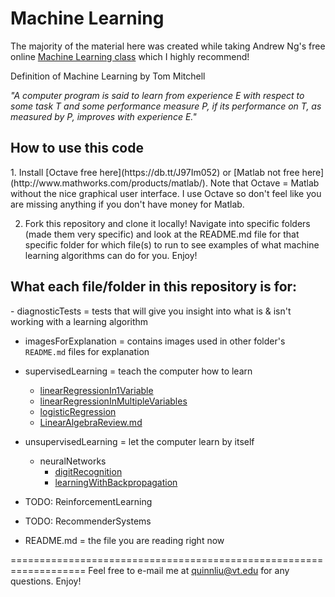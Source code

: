 Machine Learning
================

The majority of the material here was created while taking Andrew Ng's free online 
[Machine Learning class](https://www.coursera.org/course/ml) which I highly recommend!

Definition of Machine Learning by Tom Mitchell

*"A computer program is said to learn from experience E with respect to some task 
T and some performance measure P, if its performance on T, as measured by P, improves with experience E."*

<h2>How to use this code</h2>
  1. Install [Octave free here](https://db.tt/J97Im052) or [Matlab not free here](http://www.mathworks.com/products/matlab/). Note that Octave = Matlab without the nice graphical user interface. I use Octave so don't feel like you are missing anything if you don't have money for Matlab.

  2. Fork this repository and clone it locally! Navigate into specific folders (made them very specific) and look at the README.md file for that specific folder for which file(s) to run to see examples of what machine learning algorithms can do for you. Enjoy!

<h2>What each file/folder in this repository is for:</h2>
  - diagnosticTests = tests that will give you insight into what is & isn't working with a learning algorithm

  - imagesForExplanation = contains images used in other folder's ```README.md``` files for explanation

  - supervisedLearning = teach the computer how to learn
    + [linearRegressionIn1Variable](./supervisedLearning/linearRegressionIn1Variable)
    + [linearRegressionInMultipleVariables](./supervisedLearning/linearRegressionInMultipleVariables)
    + [logisticRegression](./supervisedLearning/logisticRegression)
    + [LinearAlgebraReview.md](./supervisedLearning/LinearAlgebraReview.md)

  - unsupervisedLearning = let the computer learn by itself
    + neuralNetworks
      - [digitRecognition](./unsupervisedLearning/neuralNetworks/digitRecognition)
      - [learningWithBackpropagation](./unsupervisedLearning/neuralNetworks/learningWithBackpropagation)

  - TODO: ReinforcementLearning
  - TODO: RecommenderSystems
  - README.md = the file you are reading right now

===================================================================
Feel free to e-mail me at quinnliu@vt.edu for any questions. Enjoy!
